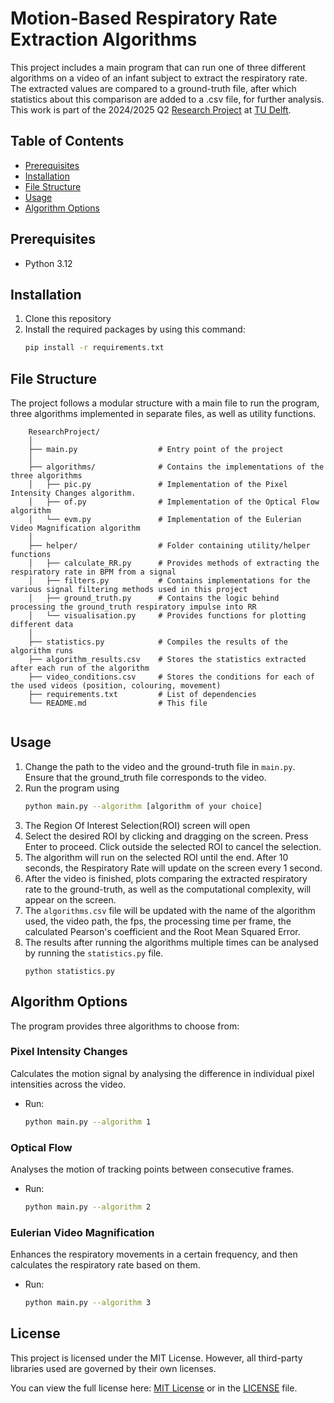 # Motion-Based Respiratory Rate Extraction Algorithms

This project includes a main program that can run one of three different algorithms on a video of an infant subject to extract the respiratory rate. The extracted values are compared to a ground-truth file, after which statistics about this comparison are added to a .csv file, for further analysis.
This work is part of the 2024/2025 Q2 [Research Project](https://github.com/TU-Delft-CSE/Research-Project) at [TU Delft](https://www.tudelft.nl/).

## Table of Contents
- [Prerequisites](#prerequisites)
- [Installation](#installation)
- [File Structure](#file-structure)
- [Usage](#usage)
- [Algorithm Options](#algorithm-options)

## Prerequisites
- Python 3.12

## Installation
1. Clone this repository
2. Install the required packages by using this command:
   ```bash
   pip install -r requirements.txt
   
## File Structure
The project follows a modular structure with a main file to run the program, three algorithms implemented in separate files, as well as utility functions.


```
    ResearchProject/
    │
    ├── main.py                  # Entry point of the project
    │
    ├── algorithms/              # Contains the implementations of the three algorithms
    │   ├── pic.py               # Implementation of the Pixel Intensity Changes algorithm.
    │   ├── of.py                # Implementation of the Optical Flow algorithm
    │   └── evm.py               # Implementation of the Eulerian Video Magnification algorithm
    │
    ├── helper/                  # Folder containing utility/helper functions
    │   ├── calculate_RR.py      # Provides methods of extracting the respiratory rate in BPM from a signal
    │   ├── filters.py           # Contains implementations for the various signal filtering methods used in this project
    │   ├── ground_truth.py      # Contains the logic behind processing the ground_truth respiratory impulse into RR
    │   └── visualisation.py     # Provides functions for plotting different data
    │
    ├── statistics.py            # Compiles the results of the algorithm runs
    ├── algorithm_results.csv    # Stores the statistics extracted after each run of the algorithm
    ├── video_conditions.csv     # Stores the conditions for each of the used videos (position, colouring, movement)
    ├── requirements.txt         # List of dependencies
    └── README.md                # This file
     
```

## Usage
1. Change the path to the video and the ground-truth file in `main.py`. Ensure that the ground_truth file corresponds to the video.
2. Run the program using 
    ```bash 
   python main.py --algorithm [algorithm of your choice]
3. The Region Of Interest Selection(ROI) screen will open
4. Select the desired ROI by clicking and dragging on the screen. Press Enter to proceed. Click outside the selected ROI to cancel the selection.
5. The algorithm will run on the selected ROI until the end. After 10 seconds, the Respiratory Rate will update on the screen every 1 second.
6. After the video is finished, plots comparing the extracted respiratory rate to the ground-truth, as well as the computational complexity, will appear on the screen.
7. The `algorithms.csv` file will be updated with the name of the algorithm used, the video path, the fps, the processing time per frame, the calculated Pearson's coefficient and the Root Mean Squared Error.
8. The results after running the algorithms multiple times can be analysed by running the `statistics.py` file.
    ```
   python statistics.py
   
## Algorithm Options
The program provides three algorithms to choose from:

### Pixel Intensity Changes
Calculates the motion signal by analysing the difference in individual pixel intensities across the video.
- Run:
   ```bash
   python main.py --algorithm 1

### Optical Flow
Analyses the motion of tracking points between consecutive frames.
- Run:
   ```bash
   python main.py --algorithm 2

### Eulerian Video Magnification
Enhances the respiratory movements in a certain frequency, and then calculates the respiratory rate based on them. 
- Run:
   ```bash
   python main.py --algorithm 3

## License

This project is licensed under the MIT License. However, all third-party libraries used are governed by their own licenses.

You can view the full license here: [MIT License](https://opensource.org/license/mit) or in the [LICENSE](LICENSE) file.
